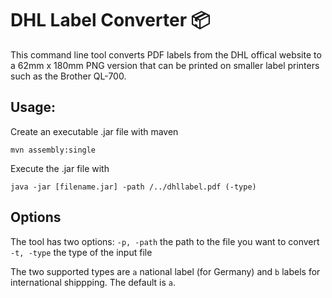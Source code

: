 # DHL Label Converter 📦

This command line tool converts PDF labels from the DHL offical website to a 62mm x 180mm PNG version that can be printed on smaller label printers such as the Brother QL-700.

## Usage:

Create an executable .jar file with maven 

`mvn assembly:single`

Execute the .jar file with 

`java -jar [filename.jar] -path /../dhllabel.pdf (-type)`

## Options

The tool has two options:
`-p, -path` the path to the file you want to convert
`-t, -type` the type of the input file

The two supported types are `a` national label (for Germany) and `b` labels for international shippping. The default is `a`. 

